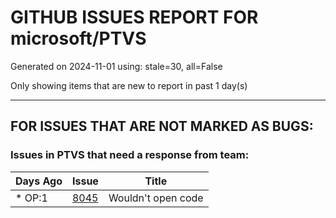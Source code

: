 
# GITHUB ISSUES REPORT FOR microsoft/PTVS


Generated on 2024-11-01 using: stale=30, all=False


Only showing items that are new to report in past 1 day(s)


---

## FOR ISSUES THAT ARE NOT MARKED AS BUGS:


### Issues in PTVS that need a response from team:

| Days Ago | Issue | Title |
| --- | --- | --- |
 | \* OP:1  |[8045](https://github.com/microsoft/PTVS/issues/8045 "Wouldn't open code")  |Wouldn't open code |




















